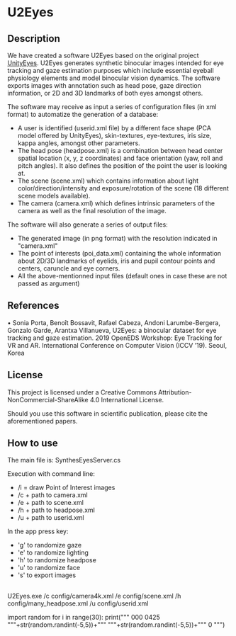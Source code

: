 # U2Eyes
## Description ##

We have created a software U2Eyes based on the original project [UnityEyes](https://www.cl.cam.ac.uk/research/rainbow/projects/unityeyes/ "UnityEyes"). U2Eyes generates synthetic binocular images intended for eye tracking and gaze estimation purposes which include essential eyeball physiology elements and model binocular vision dynamics. The software exports images with annotation such as head pose, gaze direction information, or 2D and 3D landmarks of both eyes amongst others.

The software may receive as input a series of configuration files (in xml format) to automatize the generation of a database:
  *	A user is identified (userid.xml file) by a different face shape (PCA model offered by UnityEyes), skin-textures, eye-textures, iris size, kappa angles, amongst other parameters.
  *	The head pose (headpose.xml) is a combination between head center spatial location (x, y, z coordinates) and face orientation (yaw, roll and pitch angles). It also defines the position of the point the user is looking at.
  *	The scene (scene.xml) which contains information about light color/direction/intensity and exposure/rotation of the scene (18 different scene models available).
  *	The camera (camera.xml) which defines intrinsic parameters of the camera as well as the final resolution of the image.

The software will also generate a series of output files:
  *	The generated image (in png format) with the resolution indicated in "camera.xml"
  *	The point of interests (poi_data.xml) containing the whole information about 2D/3D landmarks of eyelids, iris and pupil contour points and centers, caruncle and eye corners.
  *	All the above-mentionned input files (default ones in case these are not passed as argument)

## References ##
• Sonia Porta, Benoît Bossavit, Rafael Cabeza, Andoni Larumbe-Bergera, Gonzalo Garde, Arantxa Villanueva, U2Eyes: a binocular dataset for eye tracking and gaze estimation. 2019 OpenEDS Workshop: Eye Tracking for VR and AR. International Conference on Computer Vision (ICCV ’19). Seoul, Korea

## License ##
This project is licensed under a Creative Commons Attribution-NonCommercial-ShareAlike 4.0 International License. 

Should you use this software in scientific publication, please cite the aforementioned papers.

## How to use ##
The main file is: SynthesEyesServer.cs

Execution with command line:
- /i = draw Point of Interest images
- /c + path to camera.xml
- /e + path to scene.xml
- /h + path to headpose.xml
- /u + path to userid.xml

In the app press key:
- 'g' to randomize gaze
- 'e' to randomize lighting
- 'h' to randomize headpose
- 'u' to randomize face
- 's' to export images


## 
U2Eyes.exe /c config/camera4k.xml /e config/scene.xml /h config/many_headpose.xml /u config/userid.xml


import random
for i in range(30):
        print("""      <HeadposeDef>
         <Rotation><x>0</x><y>0</y><z>0</z></Rotation>
         <Position><x>0</x><y>4</y><z>25</z></Position>
         <LookAtPoint>
            <x>"""+str(random.randint(-5,5))+"""</x>
            <y>"""+str(random.randint(-5,5))+"""</y>
            <z>0</z>
         </LookAtPoint>
      </HeadposeDef>""")
